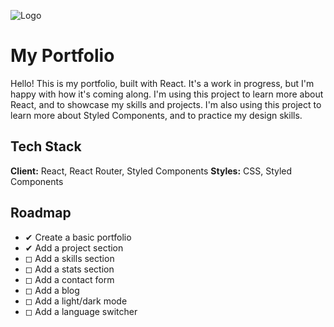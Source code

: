 ![Logo](https://dev-to-uploads.s3.amazonaws.com/uploads/articles/th5xamgrr6se0x5ro4g6.png)

# My Portfolio

Hello! This is my portfolio, built with React. It's a work in progress, but I'm happy with how it's coming along. I'm using this project to learn more about React, and to showcase my skills and projects. I'm also using this project to learn more about Styled Components, and to practice my design skills.

## Tech Stack

**Client:** React, React Router, Styled Components
**Styles:** CSS, Styled Components

## Roadmap

- ✔ Create a basic portfolio
- ✔ Add a project section
- ◻ Add a skills section
- ◻ Add a stats section
- ◻ Add a contact form
- ◻ Add a blog
- ◻ Add a light/dark mode
- ◻ Add a language switcher
